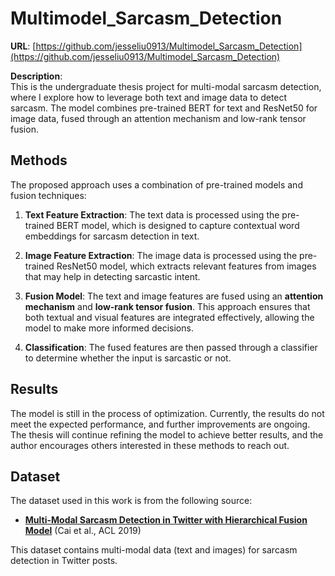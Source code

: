 # Multimodel_Sarcasm_Detection
**URL**: [https://github.com/jesseliu0913/Multimodel_Sarcasm_Detection](https://github.com/jesseliu0913/Multimodel_Sarcasm_Detection)

**Description**:  
This is the undergraduate thesis project for multi-modal sarcasm detection, where I explore how to leverage both text and image data to detect sarcasm. The model combines pre-trained BERT for text and ResNet50 for image data, fused through an attention mechanism and low-rank tensor fusion.

## Methods
The proposed approach uses a combination of pre-trained models and fusion techniques:
1. **Text Feature Extraction**: The text data is processed using the pre-trained BERT model, which is designed to capture contextual word embeddings for sarcasm detection in text.
  
2. **Image Feature Extraction**: The image data is processed using the pre-trained ResNet50 model, which extracts relevant features from images that may help in detecting sarcastic intent.

3. **Fusion Model**: The text and image features are fused using an **attention mechanism** and **low-rank tensor fusion**. This approach ensures that both textual and visual features are integrated effectively, allowing the model to make more informed decisions.

4. **Classification**: The fused features are then passed through a classifier to determine whether the input is sarcastic or not.

## Results
The model is still in the process of optimization. Currently, the results do not meet the expected performance, and further improvements are ongoing. The thesis will continue refining the model to achieve better results, and the author encourages others interested in these methods to reach out.

## Dataset
The dataset used in this work is from the following source:
- **[Multi-Modal Sarcasm Detection in Twitter with Hierarchical Fusion Model](https://aclanthology.org/P19-1239)** (Cai et al., ACL 2019)

This dataset contains multi-modal data (text and images) for sarcasm detection in Twitter posts.
